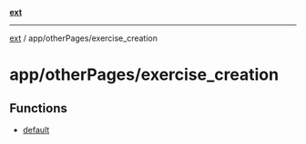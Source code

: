 [**ext**](../../../README.md)

***

[ext](../../../README.md) / app/otherPages/exercise\_creation

# app/otherPages/exercise\_creation

## Functions

- [default](functions/default.md)
